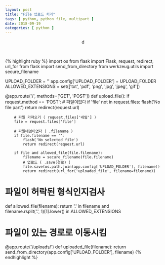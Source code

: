 ```yaml
---
layout: post
title: "File 업로드 처리"
tags: [ python, python file, multipart ]
date: 2018-09-19
categories: [ python ]
---
```


<p align="center">
    d
</p><br/>

{% highlight ruby %}
import os
from flask import Flask, request, redirect, url_for
from flask import send_from_directory
from werkzeug.utils import secure_filename

UPLOAD_FOLDER = ''
app.config['UPLOAD_FOLDER'] = UPLOAD_FOLDER
ALLOWED_EXTENSIONS = set(['txt', 'pdf', 'png', 'jpg', 'jpeg', 'gif'])

@app.route('/', methods=['GET', 'POST'])
def upload_file():
    if request.method == 'POST':
        # 파일이없다
        if 'file' not in request.files:
            flash('No file part')
            return redirect(request.url)
	    
        # 파일 가져오기 ( request.files['네임'] )
        file = request.files['file']
        
        # 파일네임이없다 ( .filename )
        if file.filename == '':
            flash('No selected file')
            return redirect(request.url)
            
        if file and allowed_file(file.filename):
            filename = secure_filename(file.filename)
            # 업로드 ( .save(경로) )
            file.save(os.path.join(app.config['UPLOAD_FOLDER'], filename))
            return redirect(url_for('uploaded_file', filename=filename))
            
# 파일이 허락된 형식인지검사
def allowed_file(filename):
    return '.' in filename and \
           filename.rsplit('.', 1)[1].lower() in ALLOWED_EXTENSIONS

# 파일이 있는 경로로 이동시킴
@app.route('/uploads/<filename>')
def uploaded_file(filename):
    return send_from_directory(app.config['UPLOAD_FOLDER'], filename)
{% endhighlight %}


<br/>